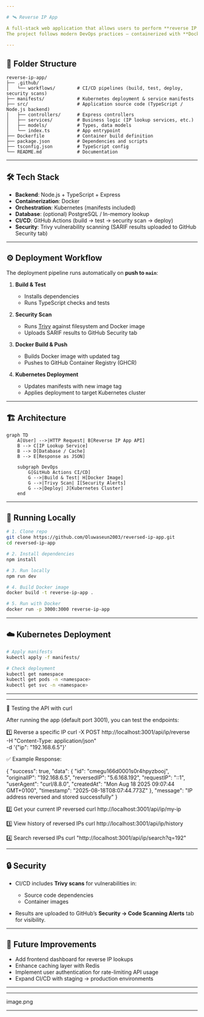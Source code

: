 ```yaml
---

# 🛰️ Reverse IP App

A full-stack web application that allows users to perform **reverse IP lookups** and retrieve domain information.
The project follows modern DevOps practices — containerized with **Docker**, secured with **Trivy scans**, and deployed via **GitHub Actions CI/CD pipeline**.

---
```


## 📂 Folder Structure

```
reverse-ip-app/
├── .github/
│   └── workflows/        # CI/CD pipelines (build, test, deploy, security scans)
├── manifests/            # Kubernetes deployment & service manifests
├── src/                  # Application source code (TypeScript / Node.js backend)
│   ├── controllers/      # Express controllers
│   ├── services/         # Business logic (IP lookup services, etc.)
│   ├── models/           # Types, data models
│   └── index.ts          # App entrypoint
├── Dockerfile            # Container build definition
├── package.json          # Dependencies and scripts
├── tsconfig.json         # TypeScript config
└── README.md             # Documentation
```

---

## 🛠️ Tech Stack

* **Backend**: Node.js + TypeScript + Express
* **Containerization**: Docker
* **Orchestration**: Kubernetes (manifests included)
* **Database**: (optional) PostgreSQL / In-memory lookup
* **CI/CD**: GitHub Actions (build → test → security scan → deploy)
* **Security**: Trivy vulnerability scanning (SARIF results uploaded to GitHub Security tab)

---

## ⚙️ Deployment Workflow

The deployment pipeline runs automatically on **push to `main`**:

1. **Build & Test**

   * Installs dependencies
   * Runs TypeScript checks and tests
2. **Security Scan**

   * Runs [Trivy](https://aquasecurity.github.io/trivy/) against filesystem and Docker image
   * Uploads SARIF results to GitHub Security tab
3. **Docker Build & Push**

   * Builds Docker image with updated tag
   * Pushes to GitHub Container Registry (GHCR)
4. **Kubernetes Deployment**

   * Updates manifests with new image tag
   * Applies deployment to target Kubernetes cluster

---

## 🏗️ Architecture

```mermaid
graph TD
    A[User] -->|HTTP Request| B[Reverse IP App API]
    B --> C[IP Lookup Service]
    B --> D[Database / Cache]
    B --> E[Response as JSON]

    subgraph DevOps
        G[GitHub Actions CI/CD]
        G -->|Build & Test| H[Docker Image]
        G -->|Trivy Scan| I[Security Alerts]
        G -->|Deploy| J[Kubernetes Cluster]
    end
```

---

## 🚀 Running Locally

```bash
# 1. Clone repo
git clone https://github.com/Oluwaseun2003/reversed-ip-app.git
cd reversed-ip-app

# 2. Install dependencies
npm install

# 3. Run locally
npm run dev

# 4. Build Docker image
docker build -t reverse-ip-app .

# 5. Run with Docker
docker run -p 3000:3000 reverse-ip-app
```

---

## ☁️ Kubernetes Deployment

```bash
# Apply manifests
kubectl apply -f manifests/

# Check deployment
kubectl get namespace
kubectl get pods -n <namespace>
kubectl get svc -n <namespace>
```
---


---
🧪 Testing the API with curl

After running the app (default port 3001), you can test the endpoints:

1️⃣ Reverse a specific IP
curl -X POST http://localhost:3001/api/ip/reverse \
  -H "Content-Type: application/json" \
  -d '{"ip": "192.168.6.5"}'


✅ Example Response:

{
  "success": true,
  "data": {
    "id": "cmegu166d0001s0r4hpyzbooj",
    "originalIP": "192.168.6.5",
    "reversedIP": "5.6.168.192",
    "requestIP": "::1",
    "userAgent": "curl/8.8.0",
    "createdAt": "Mon Aug 18 2025 09:07:44 GMT+0100",
    "timestamp": "2025-08-18T08:07:44.773Z"
  },
  "message": "IP address reversed and stored successfully"
}

2️⃣ Get your current IP reversed
curl http://localhost:3001/api/ip/my-ip

3️⃣ View history of reversed IPs
curl http://localhost:3001/api/ip/history

4️⃣ Search reversed IPs
curl "http://localhost:3001/api/ip/search?q=192"

---

## 🔒 Security

* CI/CD includes **Trivy scans** for vulnerabilities in:

  * Source code dependencies
  * Container images
* Results are uploaded to GitHub’s **Security → Code Scanning Alerts** tab for visibility.

---

## 📌 Future Improvements

* Add frontend dashboard for reverse IP lookups
* Enhance caching layer with Redis
* Implement user authentication for rate-limiting API usage
* Expand CI/CD with staging → production environments

---
---
image.png

---